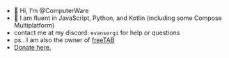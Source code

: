 - 👋 Hi, I’m @ComputerWare
- 👀 I am fluent in JavaScript, Python, and Kotlin (including some Compose Multiplatform)
- contact me at my discord: `evansergi` for help or questions
- ps.. I am also the owner of <a href="https://freetab.surge.sh/">freeTAB</a>
- <a href="https://cash.app/$computerware">Donate here.</a>

<!---
ComputerWare/ComputerWare is a ✨ special ✨ repository because its `README.md` (this file) appears on your GitHub profile.
You can click the Preview link to take a look at your changes.
--->
